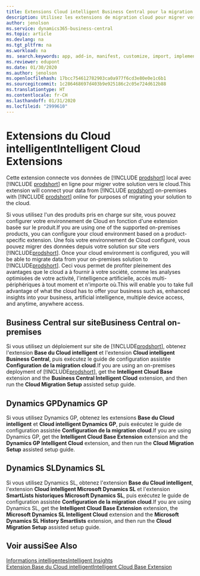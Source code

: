 ```yaml
---
title: Extensions Cloud intelligent Business Central pour la migration cloud | Microsoft Docs
description: Utilisez les extensions de migration cloud pour migrer vos données locales vers Business Central Online. Ces extensions déplacent vos données locales vers le cloud afin que vous puissiez utiliser Business Central Online avec vos données existantes.
author: jenolson
ms.service: dynamics365-business-central
ms.topic: article
ms.devlang: na
ms.tgt_pltfrm: na
ms.workload: na
ms. search.keywords: app, add-in, manifest, customize, import, implement
ms.reviewer: edupont
ms.date: 01/30/2020
ms.author: jenolson
ms.openlocfilehash: 17bcc754612782903ca0a977f6cd3e80e0e1c6b1
ms.sourcegitcommit: 1c286468697d403b9e925186c2c05e724d612b88
ms.translationtype: HT
ms.contentlocale: fr-CH
ms.lasthandoff: 01/31/2020
ms.locfileid: "2999610"
---
```

# <a name="intelligent-cloud-extensions"></a><span data-ttu-id="a5381-104">Extensions du Cloud intelligent</span><span class="sxs-lookup"><span data-stu-id="a5381-104">Intelligent Cloud Extensions</span></span>

<span data-ttu-id="a5381-105">Cette extension connecte vos données de [!INCLUDE [prodshort](includes/prodshort.md)] local avec [!INCLUDE [prodshort](includes/prodshort.md)] en ligne pour migrer votre solution vers le cloud.</span><span class="sxs-lookup"><span data-stu-id="a5381-105">This extension will connect your data from [!INCLUDE [prodshort](includes/prodshort.md)] on-premises with [!INCLUDE [prodshort](includes/prodshort.md)] online for purposes of migrating your solution to the cloud.</span></span>  

<span data-ttu-id="a5381-106">Si vous utilisez l'un des produits pris en charge sur site, vous pouvez configurer votre environnement de Cloud en fonction d'une extension basée sur le produit.</span><span class="sxs-lookup"><span data-stu-id="a5381-106">If you are using one of the supported on-premises products, you can configure your cloud environment based on a product-specific extension.</span></span><span data-ttu-id="a5381-107"> Une fois votre environnement de Cloud configuré, vous pouvez migrer des données depuis votre solution sur site vers [!INCLUDE[prodshort](includes/prodshort.md)].</span><span class="sxs-lookup"><span data-stu-id="a5381-107"> Once your cloud environment is configured, you will be able to migrate data from your on-premises solution to [!INCLUDE[prodshort](includes/prodshort.md)].</span></span> <span data-ttu-id="a5381-108">Ceci vous permet de profiter pleinement des avantages que le cloud a à fournir à votre société, comme les analyses optimisées de votre activité, l'intelligence artificielle, accès multi-périphériques à tout moment et n'importe où.</span><span class="sxs-lookup"><span data-stu-id="a5381-108">This will enable you to take full advantage of what the cloud has to offer your business such as, enhanced insights into your business, artificial intelligence, multiple device access, and anytime, anywhere access.</span></span>  

## <a name="business-central-on-premises"></a><span data-ttu-id="a5381-109">Business Central sur site</span><span class="sxs-lookup"><span data-stu-id="a5381-109">Business Central on-premises</span></span>
<span data-ttu-id="a5381-110">Si vous utilisez un déploiement sur site de [!INCLUDE[prodshort](includes/prodshort.md)], obtenez l'extension **Base du Cloud intelligent** et l'extension **Cloud intelligent Business Central**, puis exécutez le guide de configuration assistée **Configuration de la migration cloud**.</span><span class="sxs-lookup"><span data-stu-id="a5381-110">If you are using an on-premises deployment of [!INCLUDE[prodshort](includes/prodshort.md)], get the **Intelligent Cloud Base** extension and the **Business Central Intelligent Cloud** extension, and then run the **Cloud Migration Setup** assisted setup guide.</span></span>  

## <a name="dynamics-gp"></a><span data-ttu-id="a5381-111">Dynamics GP</span><span class="sxs-lookup"><span data-stu-id="a5381-111">Dynamics GP</span></span>
<span data-ttu-id="a5381-112">Si vous utilisez Dynamics GP, obtenez les extensions **Base du Cloud intelligent** et **Cloud intelligent Dynamics GP**, puis exécutez le guide de configuration assistée **Configuration de la migration cloud**.</span><span class="sxs-lookup"><span data-stu-id="a5381-112">If you are using Dynamics GP,  get the **Intelligent Cloud Base Extension** extension and the **Dynamics GP Intelligent Cloud** extension, and then run the **Cloud Migration Setup** assisted setup guide.</span></span>  

## <a name="dynamics-sl"></a><span data-ttu-id="a5381-113">Dynamics SL</span><span class="sxs-lookup"><span data-stu-id="a5381-113">Dynamics SL</span></span>
<span data-ttu-id="a5381-114">Si vous utilisez Dynamics SL, obtenez l'extension **Base du Cloud intelligent**, l'extension **Cloud intelligent Microsoft Dynamics SL** et l'extension **SmartLists historiques Microsoft Dynamics SL**, puis exécutez le guide de configuration assistée **Configuration de la migration cloud**.</span><span class="sxs-lookup"><span data-stu-id="a5381-114">If you are using Dynamics SL, get the **Intelligent Cloud Base Extension** extension, the **Microsoft Dynamics SL Intelligent Cloud** extension and the **Microsoft Dynamics SL History Smartlists** extension, and then run the **Cloud Migration Setup** assisted setup guide.</span></span>  

## <a name="see-also"></a><span data-ttu-id="a5381-115">Voir aussi</span><span class="sxs-lookup"><span data-stu-id="a5381-115">See Also</span></span>

[<span data-ttu-id="a5381-116">Informations intelligentes</span><span class="sxs-lookup"><span data-stu-id="a5381-116">Intelligent Insights</span></span>](about-intelligent-cloud.md)  
[<span data-ttu-id="a5381-117">Extension Base du Cloud intelligent</span><span class="sxs-lookup"><span data-stu-id="a5381-117">Intelligent Cloud Base Extension</span></span>](ui-extensions-intelligent-cloud.md)  
